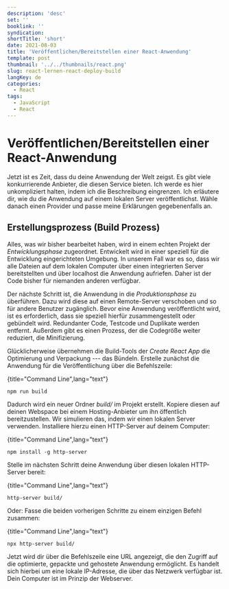 ```yaml
---
description: 'desc'
set: ''
booklink: ''
syndication:
shortTitle: 'short'
date: 2021-08-03
title: 'Veröffentlichen/Bereitstellen einer React-Anwendung'
template: post
thumbnail: '../../thumbnails/react.png'
slug: react-lernen-react-deploy-build
langKey: de
categories:
  - React
tags:
  - JavaScript
  - React
---
```


# Veröffentlichen/Bereitstellen einer React-Anwendung

Jetzt ist es Zeit, dass du deine Anwendung der Welt zeigst. Es gibt viele konkurrierende Anbieter, die diesen Service bieten. Ich werde es hier unkompliziert halten, indem ich die Beschreibung eingrenzen. Ich erläutere dir, wie du die Anwendung auf einem lokalen Server veröffentlichst. Wähle danach einen Provider und passe meine Erklärungen gegebenenfalls an.

## Erstellungsprozess (Build Prozess)

Alles, was wir bisher bearbeitet haben, wird in einem echten Projekt der *Entwicklungsphase* zugeordnet. Entwickelt wird in einer speziell für die Entwicklung eingerichteten Umgebung. In unserem Fall war es so, dass wir alle Dateien auf dem lokalen Computer über einen integrierten Server bereitstellten und über localhost die Anwendung aufriefen. Daher ist der Code bisher für niemanden anderen verfügbar.

Der nächste Schritt ist, die Anwendung in die *Produktionsphase* zu überführen. Dazu wird diese auf einen Remote-Server verschoben und so für andere Benutzer zugänglich. Bevor eine Anwendung veröffentlicht wird, ist es erforderlich, dass sie speziell hierfür zusammengestellt oder gebündelt wird. Redundanter Code, Testcode und Duplikate werden entfernt. Außerdem gibt es einen Prozess, der die Codegröße weiter reduziert, die Minifizierung.

Glücklicherweise übernehmen die Build-Tools der *Create React App* die Optimierung und Verpackung --- das Bündeln. Erstelle zunächst die Anwendung für die Veröffentlichung über die Befehlszeile:

{title="Command Line",lang="text"}
```
npm run build
```

Dadurch wird ein neuer Ordner *build/* im Projekt erstellt. Kopiere diesen auf deinen Webspace bei einem Hosting-Anbieter um ihn öffentlich bereitzustellen. Wir simulieren das, indem wir einen lokalen Server verwenden. Installiere hierzu einen HTTP-Server auf deinem Computer:

{title="Command Line",lang="text"}
```
npm install -g http-server
```

Stelle im nächsten Schritt deine Anwendung über diesen lokalen HTTP-Server bereit:

{title="Command Line",lang="text"}
```
http-server build/
```

Oder: Fasse die beiden vorherigen Schritte zu einem einzigen Befehl zusammen:

{title="Command Line",lang="text"}
```
npx http-server build/
```

Jetzt wird dir über die Befehlszeile eine URL angezeigt, die den Zugriff auf die optimierte, gepackte und gehostete Anwendung ermöglicht. Es handelt sich hierbei um eine lokale IP-Adresse, die über das Netzwerk verfügbar ist. Dein Computer ist im Prinzip der Webserver.
<img src="https://vg04.met.vgwort.de/na/f1214cbe34024350a5d2153649c185a8" width="1" height="1" alt="">

